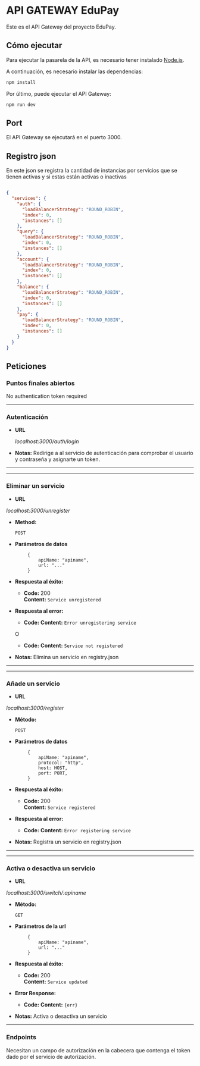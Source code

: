 # API GATEWAY EduPay

Este es el API Gateway del proyecto EduPay.

## Cómo ejecutar

Para ejecutar la pasarela de la API, es necesario tener instalado [Node.js](https://nodejs.org/en/).

A continuación, es necesario instalar las dependencias:

```bash
npm install
```

Por último, puede ejecutar el API Gateway:

```bash
npm run dev
```

## Port

El API Gateway se ejecutará en el puerto 3000.

## Registro json

En este json se registra la cantidad de instancias por servicios que se tienen activas y si estas están activas o inactivas

```json

{
  "services": {
    "auth": {
      "loadBalancerStrategy": "ROUND_ROBIN",
      "index": 0,
      "instances": []
    },
    "query": {
      "loadBalancerStrategy": "ROUND_ROBIN",
      "index": 0,
      "instances": []
    },
    "account": {
      "loadBalancerStrategy": "ROUND_ROBIN",
      "index": 0,
      "instances": []
    },
    "balance": {
      "loadBalancerStrategy": "ROUND_ROBIN",
      "index": 0,
      "instances": []
    },
    "pay": {
      "loadBalancerStrategy": "ROUND_ROBIN",
      "index": 0,
      "instances": []
    }
  }
}

```

## Peticiones 

### Puntos finales abiertos

No authentication token required

---
### Autenticación
* **URL**

  _localhost:3000/auth/login_
 
* **Notas:**
Redirige a al servicio de autenticación para comprobar el usuario y contraseña y asignarte un token.

---

---
### Eliminar un servicio
* **URL**

 _localhost:3000/unregister_

* **Method:**

  `POST` 

* **Parámetros de datos**

```
        {
            apiName: "apiname",
            url: "..."
        }
```

* **Respuesta al éxito:**
  
  * **Code:** 200 <br />
    **Content:** `Service unregistered`
 
* **Respuesta al error:**

  * **Code:** 
    **Content:** `Error unregistering service`
    
  O
  
  * **Code:** 
    **Content:** `Service not registered`

* **Notas:**
Elimina un servicio en registry.json

---

---
### Añade un servicio
* **URL**

 _localhost:3000/register_

* **Método:**

  `POST` 

* **Parámetros de datos**

```
        {
            apiName: "apiname",
            protocol: "http",
            host: HOST,
            port: PORT,
        }
```

* **Respuesta al éxito:**
  
  * **Code:** 200 <br />
    **Content:** `Service registered`
 
* **Respuesta al error:**

  * **Code:** 
    **Content:** `Error registering service`

* **Notas:**
Registra un servicio en registry.json

---
---
### Activa o desactiva un servicio
* **URL**

 _localhost:3000/switch/:apiname_

* **Método:**

  `GET` 

* **Parámetros de la url**

```
        {
            apiName: "apiname",
            url: "..."
        }
```

* **Respuesta al éxito:**
  
  * **Code:** 200 <br />
    **Content:** `Service updated`
 
* **Error Response:**

  * **Code:** 
    **Content:** `{err}`

* **Notas:**
 Activa o desactiva un servicio
 
---

### Endpoints

Necesitan un campo de autorización en la cabecera que contenga el token dado por el servicio de autorización.
